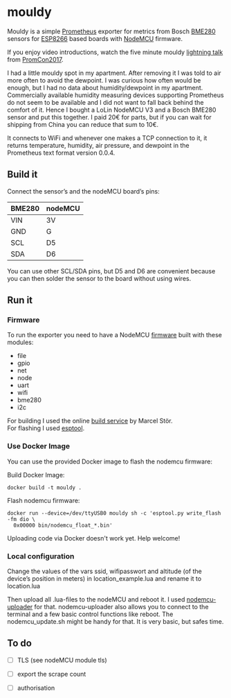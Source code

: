 # mouldy

Mouldy is a simple [Prometheus](https://prometheus.io/docs/introduction/overview/) exporter for metrics from Bosch [BME280](https://www.bosch-sensortec.com/bst/products/all_products/bme280) sensors for [ESP8266](http://espressif.com/products/hardware/esp8266ex/overview/) based boards with [NodeMCU](https://nodemcu.readthedocs.io/en/master/) firmware. 

If you enjoy video introductions, watch the five minute mouldy [lightning talk](https://www.youtube.com/watch?v=Mk9xWqML5mA) from [PromCon2017](https://promcon.io/2017-munich).

I had a little mouldy spot in my apartment. After removing it I was told to air more often to avoid the dewpoint. I was curious how often would be enough, but I had no data about humidity/dewpoint in my apartment. Commercially available humidity measuring devices supporting Prometheus do not seem to be available and I did not want to fall back behind the comfort of it. Hence I bought a LoLin NodeMCU V3 and a Bosch BME280 sensor and put this together. I paid 20€ for parts, but if you can wait for shipping from China you can reduce that sum to 10€.

It connects to WiFi and whenever one makes a TCP connection to it, it returns temperature, humidity, air pressure, and dewpoint in the Prometheus text format version 0.0.4.

## Build it

Connect the sensor’s and the nodeMCU board’s pins:

BME280 | nodeMCU
------ | -------
VIN | 3V
GND | G
SCL | D5
SDA | D6

You can use other SCL/SDA pins, but D5 and D6 are convenient because you can then solder the sensor to the board without using wires.

## Run it

### Firmware

To run the exporter you need to have a NodeMCU [firmware](https://nodemcu.readthedocs.io/en/master/en/build/) built with these modules:

- file
- gpio
- net
- node
- uart
- wifi
- bme280
- i2c

For building I used the online [build service](https://nodemcu-build.com/) by Marcel Stör.  
For flashing I used [esptool](https://github.com/espressif/esptool).

### Use Docker Image
You can use the provided Docker image to flash the nodemcu firmware:

Build Docker Image:

```
docker build -t mouldy .
```

Flash nodemcu firmware:

```
docker run --device=/dev/ttyUSB0 mouldy sh -c 'esptool.py write_flash -fm dio \
  0x00000 bin/nodemcu_float_*.bin'
```

Uploading code via Docker doesn't work yet. Help welcome!

### Local configuration

Change the values of the vars ssid, wifipasswort and altitude (of the device’s position in meters) in location_example.lua and rename it to location.lua

Then upload all .lua-files to the nodeMCU and reboot it. I used [nodemcu-uploader](https://github.com/kmpm/nodemcu-uploader) for that. nodemcu-uploader also allows you to connect to the terminal and a few basic control functions like reboot. The nodemcu_update.sh might be handy for that. It is very basic, but safes time.

## To do

- [ ] TLS (see nodeMCU module tls)
- [ ] export the scrape count
- [ ] authorisation

